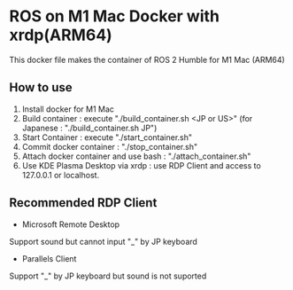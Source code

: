 # ROS on M1 Mac Docker with xrdp(ARM64)
 This docker file makes the container of ROS 2 Humble for M1 Mac (ARM64)

## How to use
1. Install docker for M1 Mac
2. Build container : execute "./build_container.sh \<JP or US\>" (for Japanese : "./build_container.sh JP")
3. Start Container : execute "./start_container.sh"
4. Commit docker container : "./stop_container.sh"
5. Attach docker container and use bash : "./attach_container.sh"
6. Use KDE Plasma Desktop via xrdp : use RDP Client and access to 127.0.0.1 or localhost.

## Recommended RDP Client

- Microsoft Remote Desktop

Support sound but cannot input "_" by JP keyboard

- Parallels Client

Support "_" by JP keyboard but sound is not suported
